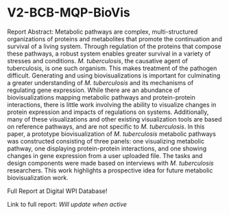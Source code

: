 # V2-BCB-MQP-BioVis
Report Abstract:
Metabolic pathways are complex, multi-structured organizations of proteins and metabolites that promote the continuation and survival of a living system. Through regulation of the proteins that compose these pathways, a robust system enables greater survival in a variety of stresses and conditions. _M. tuberculosis_, the causative agent of tuberculosis, is one such organism. This makes treatment of the pathogen difficult. Generating and using biovisualizations is important for culminating a greater understanding of _M. tuberculosis_ and its mechanisms of regulating gene expression. While there are an abundance of biovisualizations mapping metabolic pathways and protein-protein interactions, there is little work involving the ability to visualize changes in protein expression and impacts of regulations on systems. Additionally, many of these visualizations and other existing visualization tools are based on reference pathways, and are not specific to _M. tuberculosis_. In this paper, a prototype biovisualization of _M. tuberculosis_ metabolic pathways was constructed consisting of three panels: one visualizing metabolic pathway, one displaying protein-protein interactions, and one showing changes in gene expression from a user uploaded file. The tasks and design components were made based on interviews with _M. tuberculosis_ researchers. This work highlights a prospective idea for future metabolic biovisualization work.


Full Report at Digital WPI Database!


Link to full report: *Will update when active*
